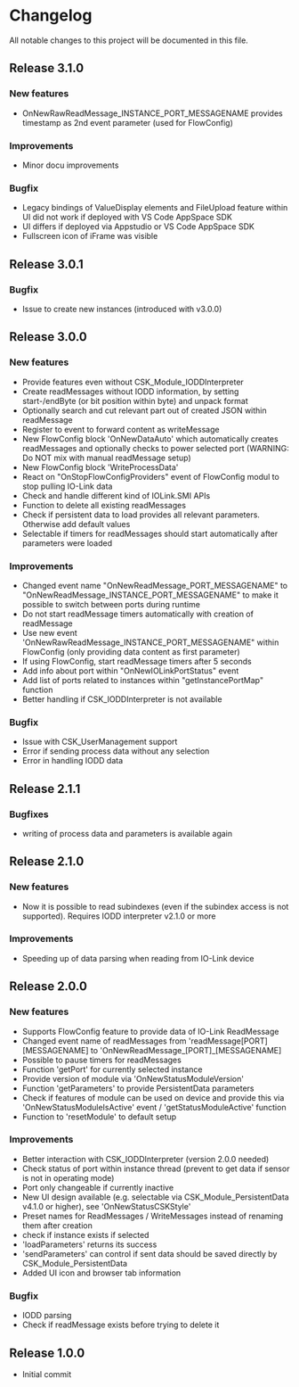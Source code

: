 # Changelog
All notable changes to this project will be documented in this file.

## Release 3.1.0

### New features
- OnNewRawReadMessage_INSTANCE_PORT_MESSAGENAME provides timestamp as 2nd event parameter (used for FlowConfig)

### Improvements
- Minor docu improvements

### Bugfix
- Legacy bindings of ValueDisplay elements and FileUpload feature within UI did not work if deployed with VS Code AppSpace SDK
- UI differs if deployed via Appstudio or VS Code AppSpace SDK
- Fullscreen icon of iFrame was visible

## Release 3.0.1

### Bugfix
- Issue to create new instances (introduced with v3.0.0)

## Release 3.0.0

### New features
- Provide features even without CSK_Module_IODDInterpreter
- Create readMessages without IODD information, by setting start-/endByte (or bit position within byte) and unpack format
- Optionally search and cut relevant part out of created JSON within readMessage
- Register to event to forward content as writeMessage
- New FlowConfig block 'OnNewDataAuto' which automatically creates readMessages and optionally checks to power selected port (WARNING: Do NOT mix with manual readMessage setup)
- New FlowConfig block 'WriteProcessData'
- React on "OnStopFlowConfigProviders" event of FlowConfig modul to stop pulling IO-Link data
- Check and handle different kind of IOLink.SMI APIs
- Function to delete all existing readMessages
- Check if persistent data to load provides all relevant parameters. Otherwise add default values
- Selectable if timers for readMessages should start automatically after parameters were loaded

### Improvements
- Changed event name "OnNewReadMessage_PORT_MESSAGENAME" to "OnNewReadMessage_INSTANCE_PORT_MESSAGENAME" to make it possible to switch between ports during runtime
- Do not start readMessage timers automatically with creation of readMessage
- Use new event 'OnNewRawReadMessage_INSTANCE_PORT_MESSAGENAME" within FlowConfig (only providing data content as first parameter)
- If using FlowConfig, start readMessage timers after 5 seconds
- Add info about port within "OnNewIOLinkPortStatus" event
- Add list of ports related to instances within "getInstancePortMap" function
- Better handling if CSK_IODDInterpreter is not available

### Bugfix
- Issue with CSK_UserManagement support
- Error if sending process data without any selection
- Error in handling IODD data

## Release 2.1.1

### Bugfixes
- writing of process data and parameters is available again

## Release 2.1.0

### New features
- Now it is possible to read subindexes (even if the subindex access is not supported). Requires IODD interpreter v2.1.0 or more

### Improvements
- Speeding up of data parsing when reading from IO-Link device

## Release 2.0.0

### New features
- Supports FlowConfig feature to provide data of IO-Link ReadMessage
- Changed event name of readMessages from 'readMessage[PORT][MESSAGENAME] to 'OnNewReadMessage_[PORT]_[MESSAGENAME]
- Possible to pause timers for readMessages
- Function 'getPort' for currently selected instance
- Provide version of module via 'OnNewStatusModuleVersion'
- Function 'getParameters' to provide PersistentData parameters
- Check if features of module can be used on device and provide this via 'OnNewStatusModuleIsActive' event / 'getStatusModuleActive' function
- Function to 'resetModule' to default setup

### Improvements
- Better interaction with CSK_IODDInterpreter (version 2.0.0 needed)
- Check status of port within instance thread (prevent to get data if sensor is not in operating mode)
- Port only changeable if currently inactive
- New UI design available (e.g. selectable via CSK_Module_PersistentData v4.1.0 or higher), see 'OnNewStatusCSKStyle'
- Preset names for ReadMessages / WriteMessages instead of renaming them after creation
- check if instance exists if selected
- 'loadParameters' returns its success
- 'sendParameters' can control if sent data should be saved directly by CSK_Module_PersistentData
- Added UI icon and browser tab information

### Bugfix
- IODD parsing
- Check if readMessage exists before trying to delete it

## Release 1.0.0
- Initial commit
